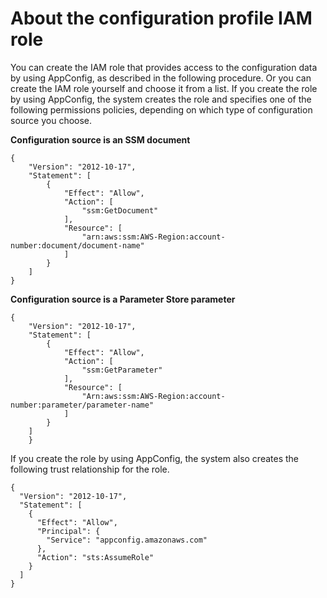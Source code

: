 # About the configuration profile IAM role<a name="appconfig-creating-configuration-and-profile-iam-role"></a>

You can create the IAM role that provides access to the configuration data by using AppConfig, as described in the following procedure\. Or you can create the IAM role yourself and choose it from a list\. If you create the role by using AppConfig, the system creates the role and specifies one of the following permissions policies, depending on which type of configuration source you choose\.

 **Configuration source is an SSM document** 

```
{
    "Version": "2012-10-17",
    "Statement": [
        {
            "Effect": "Allow",
            "Action": [
                "ssm:GetDocument"
            ],
            "Resource": [
                "arn:aws:ssm:AWS-Region:account-number:document/document-name"
            ]
        }
    ]
}
```

 **Configuration source is a Parameter Store parameter** 

```
{
    "Version": "2012-10-17",
    "Statement": [
        {
            "Effect": "Allow",
            "Action": [
                "ssm:GetParameter"
            ],
            "Resource": [
                "Arn:aws:ssm:AWS-Region:account-number:parameter/parameter-name"
            ]
        }
    ]
    }
```

If you create the role by using AppConfig, the system also creates the following trust relationship for the role\. 

```
{
  "Version": "2012-10-17",
  "Statement": [
    {
      "Effect": "Allow",
      "Principal": {
        "Service": "appconfig.amazonaws.com"
      },
      "Action": "sts:AssumeRole"
    }
  ]
}
```
